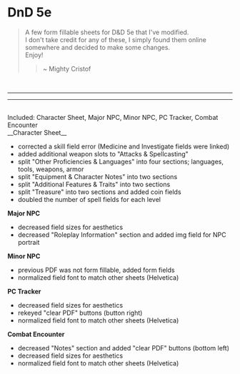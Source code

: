 # DnD 5e

>A few form fillable sheets for D&D 5e that I've modified.  
>I don't take credit for any of these, I simply found them online somewhere and decided to make some changes.  
>Enjoy!  
>>~ Mighty Cristof

</br>

---

---
</br>
Included: Character Sheet, Major NPC, Minor NPC, PC Tracker, Combat Encounter

</br>
__Character Sheet__
  
* corrected a skill field error (Medicine and Investigate fields were linked)
* added additional weapon slots to "Attacks & Spellcasting"
* split "Other Proficiencies & Languages" into four sections; languages, tools, weapons, armor
* split "Equipment & Character Notes" into two sections
* split "Additional Features & Traits" into two sections
* split "Treasure" into two sections and added coin fields
* doubled the number of spell fields for each level

__Major NPC__ 

* decreased field sizes for aesthetics
* decreased "Roleplay Information" section and added img field for NPC portrait

__Minor NPC__

* previous PDF was not form fillable, added form fields
* normalized field font to match other sheets (Helvetica)

__PC Tracker__

* decreased field sizes for aesthetics
* rekeyed "clear PDF" buttons (button right)
* normalized field font to match other sheets (Helvetica)

__Combat Encounter__

* decreased "Notes" section and added "clear PDF" buttons (bottom left)
* decreased field sizes for aesthetics
* normalized field font to match other sheets (Helvetica)


